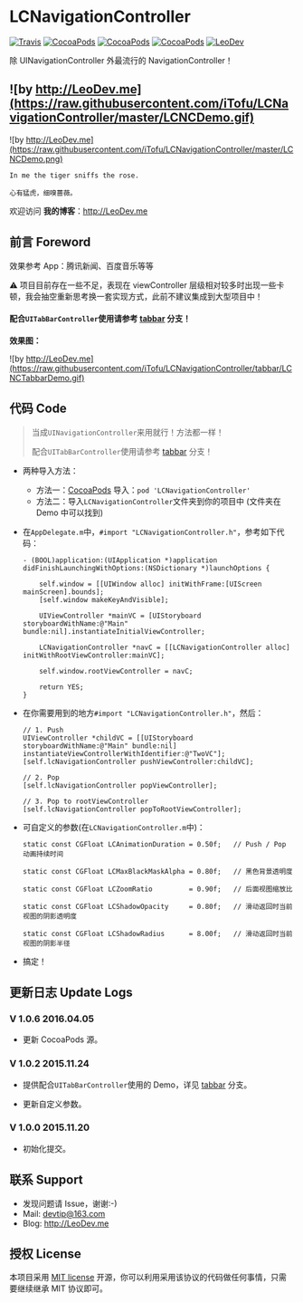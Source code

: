 # LCNavigationController

[![Travis](https://img.shields.io/travis/iTofu/LCNavigationController.svg?style=flat)](https://travis-ci.org/iTofu/LCNavigationController)
[![CocoaPods](https://img.shields.io/cocoapods/v/LCNavigationController.svg)](http://cocoadocs.org/docsets/LCNavigationController)
[![CocoaPods](https://img.shields.io/cocoapods/l/LCNavigationController.svg)](https://raw.githubusercontent.com/iTofu/LCNavigationController/master/LICENSE)
[![CocoaPods](https://img.shields.io/cocoapods/p/LCNavigationController.svg)](http://cocoadocs.org/docsets/LCNavigationController)
[![LeoDev](https://img.shields.io/badge/blog-LeoDev.me-brightgreen.svg)](http://leodev.me)

除 UINavigationController 外最流行的 NavigationController！

![by http://LeoDev.me](https://raw.githubusercontent.com/iTofu/LCNavigationController/master/LCNCDemo.gif)
---
![by http://LeoDev.me](https://raw.githubusercontent.com/iTofu/LCNavigationController/master/LCNCDemo.png)

````
In me the tiger sniffs the rose.

心有猛虎，细嗅蔷薇。
````

欢迎访问 **我的博客**：http://LeoDev.me


## 前言 Foreword

效果参考 App：腾讯新闻、百度音乐等等

⚠️ 项目目前存在一些不足，表现在 viewController 层级相对较多时出现一些卡顿，我会抽空重新思考换一套实现方式，此前不建议集成到大型项目中！



#### 配合`UITabBarController`使用请参考 [tabbar](https://github.com/iTofu/LCNavigationController/tree/tabbar) 分支！

**效果图：**

![by http://LeoDev.me](https://raw.githubusercontent.com/iTofu/LCNavigationController/tabbar/LCNCTabbarDemo.gif)



## 代码 Code

> 当成`UINavigationController`来用就行！方法都一样！
>
> 配合`UITabBarController`使用请参考 [tabbar](https://github.com/iTofu/LCNavigationController/tree/tabbar) 分支！

* 两种导入方法：
  - 方法一：[CocoaPods](https://cocoapods.org/) 导入：`pod 'LCNavigationController'`
  - 方法二：导入`LCNavigationController`文件夹到你的项目中 (文件夹在 Demo 中可以找到)

* 在`AppDelegate.m`中，`#import "LCNavigationController.h"`，参考如下代码：

  ````objc
  - (BOOL)application:(UIApplication *)application didFinishLaunchingWithOptions:(NSDictionary *)launchOptions {

      self.window = [[UIWindow alloc] initWithFrame:[UIScreen mainScreen].bounds];
      [self.window makeKeyAndVisible];

      UIViewController *mainVC = [UIStoryboard storyboardWithName:@"Main" bundle:nil].instantiateInitialViewController;

      LCNavigationController *navC = [[LCNavigationController alloc] initWithRootViewController:mainVC];

      self.window.rootViewController = navC;

      return YES;
  }
  ````

* 在你需要用到的地方`#import "LCNavigationController.h"`，然后：

  ````objc
  // 1. Push
  UIViewController *childVC = [[UIStoryboard storyboardWithName:@"Main" bundle:nil] instantiateViewControllerWithIdentifier:@"TwoVC"];
  [self.lcNavigationController pushViewController:childVC];

  // 2. Pop
  [self.lcNavigationController popViewController];

  // 3. Pop to rootViewController
  [self.lcNavigationController popToRootViewController];
  ````

* 可自定义的参数(在`LCNavigationController.m`中)：

  ````objc
  static const CGFloat LCAnimationDuration = 0.50f;   // Push / Pop 动画持续时间

  static const CGFloat LCMaxBlackMaskAlpha = 0.80f;   // 黑色背景透明度

  static const CGFloat LCZoomRatio         = 0.90f;   // 后面视图缩放比

  static const CGFloat LCShadowOpacity     = 0.80f;   // 滑动返回时当前视图的阴影透明度

  static const CGFloat LCShadowRadius      = 8.00f;   // 滑动返回时当前视图的阴影半径
  ````

* 搞定！


## 更新日志 Update Logs

### V 1.0.6 2016.04.05

* 更新 CocoaPods 源。


### V 1.0.2 2015.11.24

* 提供配合`UITabBarController`使用的 Demo，详见 [tabbar](https://github.com/iTofu/LCNavigationController/tree/tabbar) 分支。

* 更新自定义参数。


### V 1.0.0 2015.11.20

* 初始化提交。



## 联系 Support

* 发现问题请 Issue，谢谢:-)
* Mail: devtip@163.com
* Blog: http://LeoDev.me



## 授权 License

本项目采用 [MIT license](http://opensource.org/licenses/MIT) 开源，你可以利用采用该协议的代码做任何事情，只需要继续继承 MIT 协议即可。
